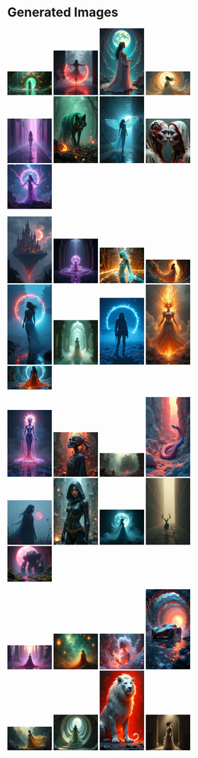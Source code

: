 # Generated Images



<img src="2025_07_31_01.webp" width="100"/> <img src="2025_07_31_02.webp" width="100"/> <img src="2025_07_31_03.webp" width="100"/> <img src="2025_07_31_04.webp" width="100"/> <img src="2025_07_31_05.webp" width="100"/> <img src="2025_07_31_06.webp" width="100"/> <img src="2025_07_31_07.webp" width="100"/> <img src="2025_07_31_08.webp" width="100"/> <img src="2025_07_31_09.webp" width="100"/>

<img src="2025_07_31_10.webp" width="100"/> <img src="2025_07_31_11.webp" width="100"/> <img src="2025_07_31_12.webp" width="100"/> <img src="2025_07_31_13.webp" width="100"/> <img src="2025_07_31_14.webp" width="100"/> <img src="2025_07_31_15.webp" width="100"/> <img src="2025_07_31_16.webp" width="100"/> <img src="2025_07_31_17.webp" width="100"/> <img src="2025_07_31_18.webp" width="100"/>

<img src="2025_07_31_19.webp" width="100"/> <img src="2025_07_31_20.webp" width="100"/> <img src="2025_07_31_21.webp" width="100"/> <img src="2025_07_31_22.webp" width="100"/> <img src="2025_07_31_23.webp" width="100"/> <img src="2025_07_31_24.webp" width="100"/> <img src="2025_07_31_25.webp" width="100"/> <img src="2025_07_31_26.webp" width="100"/> <img src="2025_07_31_27.webp" width="100"/>

<img src="2025_07_31_28.webp" width="100"/> <img src="2025_07_31_29.webp" width="100"/> <img src="2025_07_31_30.webp" width="100"/> <img src="2025_07_31_31.webp" width="100"/> <img src="2025_07_31_32.webp" width="100"/> <img src="2025_07_31_33.webp" width="100"/> <img src="2025_07_31_34.webp" width="100"/> <img src="2025_07_31_35.webp" width="100"/>